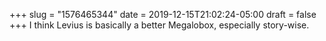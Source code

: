 +++
slug = "1576465344"
date = 2019-12-15T21:02:24-05:00
draft = false
+++
I think Levius is basically a better Megalobox, especially story-wise.